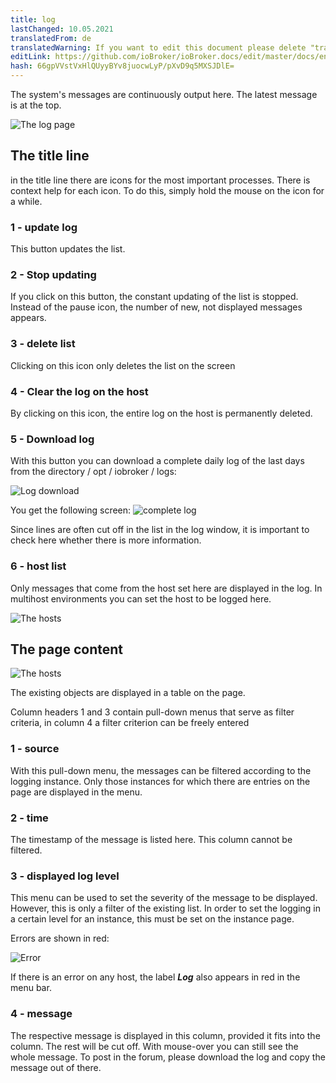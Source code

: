 ```yaml
---
title: log
lastChanged: 10.05.2021
translatedFrom: de
translatedWarning: If you want to edit this document please delete "translatedFrom" field, elsewise this document will be translated automatically again
editLink: https://github.com/ioBroker/ioBroker.docs/edit/master/docs/en/admin/log.md
hash: 66gpVVstVxHlQUyyBYv8juocwLyP/pXvD9q5MXSJDlE=
---
```

The system's messages are continuously output here. The latest message is at the top.

![The log page](../../de/admin/media/ADMIN_Log_numbers.png)

## The title line
in the title line there are icons for the most important processes. There is context help for each icon. To do this, simply hold the mouse on the icon for a while.

### 1 - update log
This button updates the list.

### 2 - Stop updating
If you click on this button, the constant updating of the list is stopped.
Instead of the pause icon, the number of new, not displayed messages appears.

### 3 - delete list
Clicking on this icon only deletes the list on the screen

### 4 - Clear the log on the host
By clicking on this icon, the entire log on the host is permanently deleted.

### 5 - Download log
With this button you can download a complete daily log of the last days from the directory / opt / iobroker / logs:

![Log download](../../de/admin/media/ADMIN_Log_download.png)

You get the following screen: ![complete log](../../de/admin/media/ADMIN_Log_download02.png)

Since lines are often cut off in the list in the log window, it is important to check here whether there is more information.

### 6 - host list
Only messages that come from the host set here are displayed in the log. In multihost environments you can set the host to be logged here.

![The hosts](../../de/admin/media/ADMIN_Log_hosts.png)

## The page content
![The hosts](../../de/admin/media/ADMIN_Log_numbers02.png)

The existing objects are displayed in a table on the page.

Column headers 1 and 3 contain pull-down menus that serve as filter criteria, in column 4 a filter criterion can be freely entered

### 1 - source
With this pull-down menu, the messages can be filtered according to the logging instance. Only those instances for which there are entries on the page are displayed in the menu.

### 2 - time
The timestamp of the message is listed here. This column cannot be filtered.

### 3 - displayed log level
This menu can be used to set the severity of the message to be displayed. However, this is only a filter of the existing list.
In order to set the logging in a certain level for an instance, this must be set on the instance page.

Errors are shown in red:

![Error](../../de/admin/media/ADMIN_Log02_error.png)

If there is an error on any host, the label ***Log*** also appears in red in the menu bar.

### 4 - message
The respective message is displayed in this column, provided it fits into the column.
The rest will be cut off. With mouse-over you can still see the whole message.
To post in the forum, please download the log and copy the message out of there.